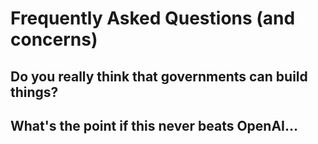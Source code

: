 # Frequently Asked Questions (and concerns)


## Do you really think that governments can build things?


## What's the point if this never beats OpenAI...